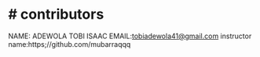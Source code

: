 # # contributors
NAME: ADEWOLA TOBI ISAAC
EMAIL:tobiadewola41@gmail.com
instructor name:https;//github.com/mubarraqqq
